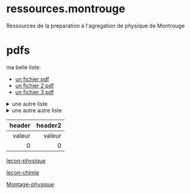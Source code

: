 # ressources.montrouge
Ressources de la preparation à l'agregation de physique de Montrouge



# pdfs

ma belle liste:

- [un fichier pdf](sonchemin.pdf)
- [un fichier 2 pdf](sonchemin2.pdf)
- [un fichier 3 pdf](sonchemin3.pdf)

<details>
  <summary>
    une autre liste
  </summary>

- hello
- goodbye

</details>


<details>
  <summary>
    une autre autre liste
  </summary>

1. hello
2. goodbye

</details>

|header|header2|
|--:|--:|
|valeur|valeur|
|0|0|

[leçon-physique](leçon-physique.md)

[leçon-chimie](leçon-chimie.md)

[Montage-physique](montage-physique.md)
